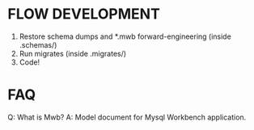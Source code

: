 FLOW DEVELOPMENT
===

1. Restore schema dumps and *.mwb forward-engineering (inside .schemas/)
2. Run migrates (inside .migrates/)
3. Code!

FAQ
===
Q: What is Mwb?
A: Model document for Mysql Workbench application.
